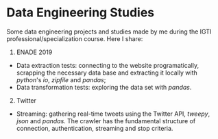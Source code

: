 # Data Engineering Studies

Some data engineering projects and studies made by me during the IGTI professional/specialization course. Here I share:

1. ENADE 2019
  * Data extraction tests: connecting to the website programatically, scrapping the necessary data base and extracting it locally with _python_'s _io_, _zipfile_ and _pandas_;
  * Data transformation tests: exploring the data set with _pandas_.

2. Twitter 
  * Streaming: gathering real-time tweets using the Twitter API, _tweepy_, _json_ and _pandas_. The crawler has the fundamental structure of connection, authentication, streaming and stop criteria.
